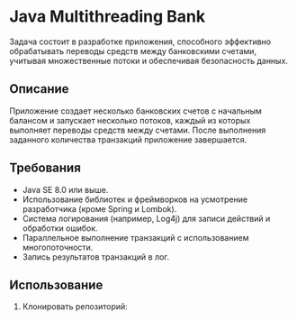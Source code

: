 # Java Multithreading Bank

Задача состоит в разработке приложения, способного эффективно обрабатывать переводы средств между банковскими счетами, 
учитывая множественные потоки и обеспечивая безопасность данных.

## Описание

Приложение создает несколько банковских счетов с начальным балансом и запускает несколько потоков, 
каждый из которых выполняет переводы средств между счетами. После выполнения заданного количества транзакций 
приложение завершается.

## Требования

- Java SE 8.0 или выше.
- Использование библиотек и фреймворков на усмотрение разработчика (кроме Spring и Lombok).
- Система логирования (например, Log4j) для записи действий и обработки ошибок.
- Параллельное выполнение транзакций с использованием многопоточности.
- Запись результатов транзакций в лог.

## Использование

1. Клонировать репозиторий:
